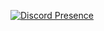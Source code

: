 [![Discord Presence](https://lanyard.cnrad.dev/api/1013505676565299352)](https://discord.com/users/1013505676565299352)
